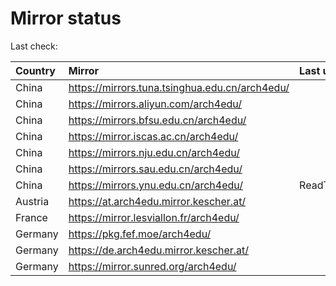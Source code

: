 <script src="./time.js"></script>
# Mirror status
Last check: <script type="text/javascript">localize(1682795600.2833765);</script>

|Country|Mirror|Last update|
|:------|:-----|:----------|
|China|https://mirrors.tuna.tsinghua.edu.cn/arch4edu/|<script type="text/javascript">localize(1682706527);</script>|
|China|https://mirrors.aliyun.com/arch4edu/|<script type="text/javascript">localize(1682706527);</script>|
|China|https://mirrors.bfsu.edu.cn/arch4edu/|<script type="text/javascript">localize(1682706527);</script>|
|China|https://mirror.iscas.ac.cn/arch4edu/|<script type="text/javascript">localize(1682706527);</script>|
|China|https://mirrors.nju.edu.cn/arch4edu/|<script type="text/javascript">localize(1682706527);</script>|
|China|https://mirrors.sau.edu.cn/arch4edu/|<script type="text/javascript">localize(1673850842);</script>|
|China|https://mirrors.ynu.edu.cn/arch4edu/|ReadTimeout|
|Austria|https://at.arch4edu.mirror.kescher.at/|<script type="text/javascript">localize(1682706527);</script>|
|France|https://mirror.lesviallon.fr/arch4edu/|<script type="text/javascript">localize(1682706527);</script>|
|Germany|https://pkg.fef.moe/arch4edu/|<script type="text/javascript">localize(1682706527);</script>|
|Germany|https://de.arch4edu.mirror.kescher.at/|<script type="text/javascript">localize(1682706527);</script>|
|Germany|https://mirror.sunred.org/arch4edu/|<script type="text/javascript">localize(1682706527);</script>|

<script src="./tablefilter/tablefilter.js"></script>
<script src="./table.js"></script>